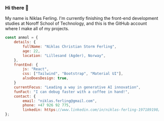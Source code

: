 ### Hi there 👋

My name is Niklas Ferling. I'm currently finishing the front-end development studies at Noroff School of Technology, and this is the GitHub account where I make all of my projects.

```javascript
const anmol = {
    details: {
        fullName: "Niklas Christian Storm Ferling",
        age: 22,
        location: "Lillesand (Agder), Norway",
    },
    frontEnd: {
        js: "React",
        css: ["Tailwind", "Bootstrap", "Material UI"],
        alsoDoesDesign: true,
    }
    currentFocus: "Leading a way in generative AI innovation",
    funFact: "I can debug faster with a coffee in hand!",
    contact: {
        email: "niklas.ferling@gmail.com",
        phone: +47 926 92 775,
        linkedin: https://www.linkedin.com/in/niklas-ferling-197189198/
};
```
